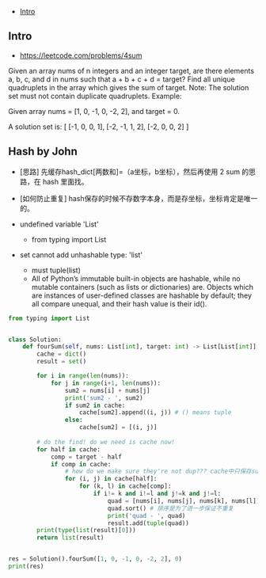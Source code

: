 - [Intro](#intro)

## Intro

- https://leetcode.com/problems/4sum

Given an array nums of n integers and an integer target, are there elements a, b, c, and d in nums such that a + b + c + d = target? Find all unique quadruplets in the array which gives the sum of target.
Note:
The solution set must not contain duplicate quadruplets.
Example:

Given array nums = [1, 0, -1, 0, -2, 2], and target = 0.

A solution set is:
[
  [-1,  0, 0, 1],
  [-2, -1, 1, 2],
  [-2,  0, 0, 2]
]










## Hash by John


- [思路] 先缓存hash_dict[两数和]=（a坐标，b坐标），然后再使用 2 sum 的思路，在 hash 里面找。
- [如何防止重复] hash保存的时候不存数字本身，而是存坐标，坐标肯定是唯一的。


- undefined variable 'List'
  - from typing import List

- set cannot add unhashable type: 'list'
  - must tuple(list)
  - All of Python’s immutable built-in objects are hashable, while no mutable containers (such as lists or dictionaries) are. Objects which are instances of user-defined classes are hashable by default; they all compare unequal, and their hash value is their id().




```py
from typing import List


class Solution:
    def fourSum(self, nums: List[int], target: int) -> List[List[int]]:
        cache = dict()
        result = set()

        for i in range(len(nums)):
            for j in range(i+1, len(nums)):
                sum2 = nums[i] + nums[j]
                print('sum2 - ', sum2)
                if sum2 in cache:
                    cache[sum2].append((i, j)) # () means tuple
                else:
                    cache[sum2] = [(i, j)]
        
        # do the find! do we need is cache now!
        for half in cache:
            comp = target - half
            if comp in cache:
                # how do we make sure they're not dup??? cache中只保存sum和index!!!
                for (i, j) in cache[half]:
                    for (k, l) in cache[comp]:
                        if i!= k and i!=l and j!=k and j!=l:
                            quad = [nums[i], nums[j], nums[k], nums[l]]
                            quad.sort() # 排序是为了进一步保证不重复
                            print('quad - ', quad)
                            result.add(tuple(quad))
        print(type(list(result)[0]))
        return list(result)


res = Solution().fourSum([1, 0, -1, 0, -2, 2], 0)
print(res)
```


